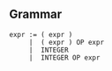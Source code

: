 ## Grammar



```
expr := ( expr )
     |  ( expr ) OP expr
     |  INTEGER
     |  INTEGER OP expr
```
